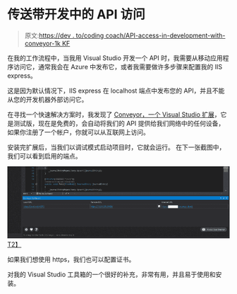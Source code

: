 # 传送带开发中的 API 访问

> 原文:[https://dev . to/coding coach/API-access-in-development-with-conveyor-1k KF](https://dev.to/codingcoach/api-access-in-development-with-conveyor-1kkf)

在我的工作流程中，当我用 Visual Studio 开发一个 API 时，我需要从移动应用程序访问它，通常我会在 Azure 中发布它，或者我需要做许多步骤来配置我的 IIS express。

这是因为默认情况下，IIS express 在 localhost 端点中发布您的 API，并且不能从您的开发机器外部访问它。

在寻找一个快速解决方案时，我发现了 [Conveyor，一个 Visual Studio 扩展](https://marketplace.visualstudio.com/items?itemName=vs-publisher-1448185.ConveyorbyKeyoti)，它是测试版，现在是免费的，会自动将我们的 API 提供给我们网络中的任何设备，如果你注册了一个帐户，你就可以从互联网上访问。

安装完扩展后，当我们以调试模式启动项目时，它就会运行。
在下一张截图中，我们可以看到启用的端点。

[![Image](img/806778f39fac03628887800eb1406700.png)T2】](https://res.cloudinary.com/practicaldev/image/fetch/s--tLyU_Sau--/c_limit%2Cf_auto%2Cfl_progressive%2Cq_auto%2Cw_880/https://i.imgur.com/eKdMNNZ.png)

如果我们想使用 https，我们也可以配置证书。

对我的 Visual Studio 工具箱的一个很好的补充，非常有用，并且易于使用和安装。
